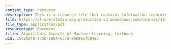 ```yaml
---
content_type: resource
description: This is a resource file that contains information regarding introduction.
file: https://ol-ocw-studio-app-production.s3.amazonaws.com/courses/18-409-algorithmic-aspects-of-machine-learning-spring-2015/15c289f8a75b18b46c7d9eb9e5fb8485_MIT18_409S15_intro.pdf
file_type: application/pdf
resourcetype: Document
title: Algorithmic Aspects of Machine Learning, textbook
uid: 15c289f8-a75b-18b4-6c7d-9eb9e5fb8485
---
```

